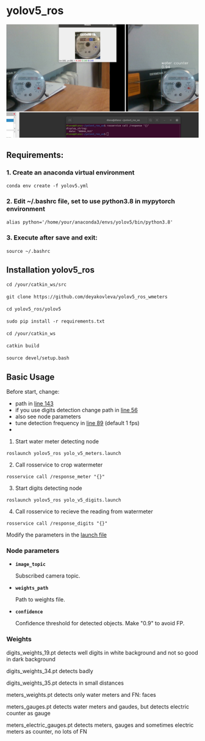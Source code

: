 # yolov5_ros


<p>
   <img width = "1000" src="https://github.com/deyakovleva/yolov5_ros_wmeters/blob/master/yolov5_ros/yolov5_ros/media/meter_fo_gh.jpg"></a>
</p>


## Requirements:

### 1. Create an anaconda virtual environment

```
conda env create -f yolov5.yml
```

### 2. Edit ~/.bashrc file, set to use python3.8 in mypytorch environment

```
alias python='/home/your/anaconda3/envs/yolov5/bin/python3.8'
```

### 3. Execute after save and exit:

```
source ~/.bashrc
```

## Installation yolov5_ros

```
cd /your/catkin_ws/src

git clone https://github.com/deyakovleva/yolov5_ros_wmeters

cd yolov5_ros/yolov5

sudo pip install -r requirements.txt

cd /your/catkin_ws

catkin build

source devel/setup.bash
```


## Basic Usage

Before start, change:

- path in [line 143](https://github.com/deyakovleva/yolov5_ros_wmeters/blob/master/yolov5_ros/yolov5_ros/scripts/yolo_v5_meters.py#L143)
- if you use digits detection change path in [line 56](https://github.com/deyakovleva/yolov5_ros_wmeters/blob/master/yolov5_ros/yolov5_ros/scripts/yolo_v5_digits.py#L56)
- also see node parameters
- tune detection frequency in [line 89](https://github.com/deyakovleva/yolov5_ros_wmeters/blob/master/yolov5_ros/yolov5_ros/scripts/yolo_v5_meters.py#L89) (default 1 fps)
- 


1. Start water meter detecting node

```
roslaunch yolov5_ros yolo_v5_meters.launch
```

2. Call rosservice to crop watermeter

```
rosservice call /response_meter "{}"
```

3. Start digits detecting node

```
roslaunch yolov5_ros yolo_v5_digits.launch
```

4. Call rosservice to recieve the reading from watermeter

```
rosservice call /response_digits "{}"
```
  
Modify the parameters in the [launch file](https://github.com/deyakovleva/yolov5_ros_wmeters/blob/master/yolov5_ros/yolov5_ros/launch/yolo_v5_meters.launch)

### Node parameters

* **`image_topic`** 

    Subscribed camera topic.

* **`weights_path`** 

    Path to weights file.
    
* **`confidence`** 

    Confidence threshold for detected objects. Make "0.9" to avoid FP.
    

### Weights
digits_weights_19.pt detects well digits in white background and not so good in dark background

digits_weights_34.pt detects badly

digits_weights_35.pt detects in small distances

meters_weights.pt detects only water meters and FN: faces

meters_gauges.pt detects water meters and gaudes, but detects electric counter as gauge

meters_electric_gauges.pt detects meters, gauges and sometimes electric meters as counter, no lots of FN